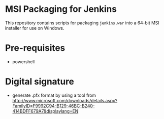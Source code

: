 # MSI Packaging for Jenkins
This repository contains scripts for packaging `jenkins.war` into a 64-bit MSI installer for use on Windows.

# Pre-requisites
* powershell

# Digital signature
 - generate .pfx format by using a tool from http://www.microsoft.com/downloads/details.aspx?FamilyID=F9992C94-B129-46BC-B240-414BDFF679A7&displaylang=EN
